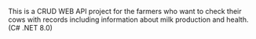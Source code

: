 This is a CRUD WEB API project for the farmers who want to check their cows with records including information about milk production and health. (C# .NET 8.0)
